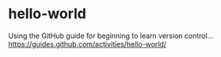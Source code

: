 # hello-world
Using the GitHub guide for beginning to learn version control...
https://guides.github.com/activities/hello-world/
